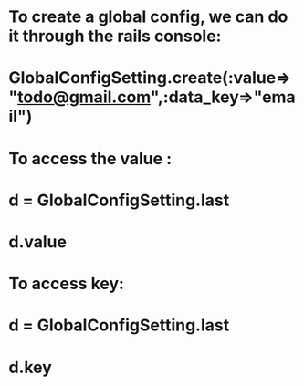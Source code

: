 # To create a global config, we can do it through the rails console:

# GlobalConfigSetting.create(:value=>"todo@gmail.com",:data_key=>"email")

# To access the value :

# d = GlobalConfigSetting.last
# d.value

# To access key:
# d = GlobalConfigSetting.last
# d.key
